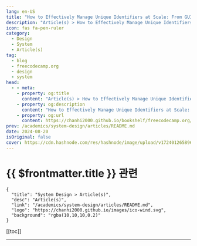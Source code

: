 ```yaml
---
lang: en-US
title: "How to Effectively Manage Unique Identifiers at Scale: From GUIDs to Snowflake IDs and Other Modern Solutions"
description: "Article(s) > How to Effectively Manage Unique Identifiers at Scale: From GUIDs to Snowflake IDs and Other Modern Solutions"
icon: fas fa-pen-ruler
category: 
  - Design
  - System
  - Article(s)
tag: 
  - blog
  - freecodecamp.org
  - design
  - system
head:
  - - meta:
    - property: og:title
      content: "Article(s) > How to Effectively Manage Unique Identifiers at Scale: From GUIDs to Snowflake IDs and Other Modern Solutions"
    - property: og:description
      content: "How to Effectively Manage Unique Identifiers at Scale: From GUIDs to Snowflake IDs and Other Modern Solutions"
    - property: og:url
      content: https://chanhi2000.github.io/bookshelf/freecodecamp.org/how-to-effectively-manage-unique-identifiers-at-scale.html
prev: /academics/system-design/articles/README.md
date: 2024-08-20
isOriginal: false
cover: https://cdn.hashnode.com/res/hashnode/image/upload/v1724012658962/2e754dc4-248a-4a2b-8819-993514474a22.jpeg
---
```


# {{ $frontmatter.title }} 관련

```component VPCard
{
  "title": "System Design > Article(s)",
  "desc": "Article(s)",
  "link": "/academics/system-design/articles/README.md",
  "logo": "https://chanhi2000.github.io/images/ico-wind.svg",
  "background": "rgba(10,10,10,0.2)"
}
```

[[toc]]

---

<SiteInfo
  name="How to Effectively Manage Unique Identifiers at Scale: From GUIDs to Snowflake IDs and Other Modern Solutions"
  desc="What Are Unique Identifiers? 🪪 Unique identifiers (UIDs) are crucial components in software engineering and data management. They serve as distinct references for entities within a system and ensure that each item – whether a database record, a user..."
  url="https://freecodecamp.org/news/how-to-effectively-manage-unique-identifiers-at-scale/"
  logo="https://cdn.freecodecamp.org/universal/favicons/favicon.ico"
  preview="https://cdn.hashnode.com/res/hashnode/image/upload/v1724012658962/2e754dc4-248a-4a2b-8819-993514474a22.jpeg"/>

<!-- TODO: 작성 -->

